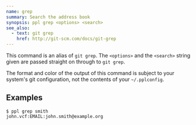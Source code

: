 ```yaml
---
name: grep
summary: Search the address book
synopsis: ppl grep <options> <search>
see_also:
  - text: git grep
    href: http://git-scm.com/docs/git-grep
---
```


This command is an alias of `git grep`. The `<options>` and the `<search>`
string given are passed straight on through to `git grep`.

The format and color of the output of this command is subject to your system's
git configuration, not the contents of your `~/.pplconfig`.

## Examples

    $ ppl grep smith
    john.vcf:EMAIL:john.smith@example.org

